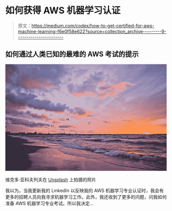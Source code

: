 # 如何获得 AWS 机器学习认证

> 原文：<https://medium.com/codex/how-to-get-certified-for-aws-machine-learning-f6e0f58e622?source=collection_archive---------9----------------------->

## 如何通过人类已知的最难的 AWS 考试的提示

![](img/33fe94f904e8ebcf9be69c46c5f102ad.png)

维克多·亚科夫列夫在 [Unsplash](https://unsplash.com?utm_source=medium&utm_medium=referral) 上拍摄的照片

我以为，当我更新我的 LinkedIn 以反映我的 AWS 机器学习专业认证时，我会有更多的招聘人员向我寻求机器学习工作。此外，我还收到了更多的问题，问我如何准备 AWS 机器学习专业考试。所以我决定…